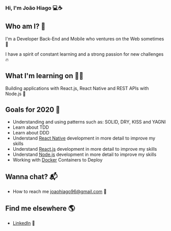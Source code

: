 ### Hi, I'm João Hiago 💻☕
 
## Who am I? 🎤
I'm a Developer Back-End and Mobile who ventures on the Web sometimes 🚀

I have a spirit of constant learning and a strong passion for new challenges 🔥

## What I'm learning on 👨‍💻

Building applications with React.js, React Native and REST APIs with Node.js 📱

## Goals for 2020 🔭

<!--ts-->
  * Understanding and using patterns such as: SOLID, DRY, KISS and YAGNI
  * Learn about TDD
  * Learn about DDD
  * Understand [React Native](https://reactnative.dev/) development in more detail to improve my skills
  * Understand [React.js](https://reactjs.org/) development in more detail to improve my skills
  * Understand [Node.js](https://nodejs.org/en/) development in more detail to improve my skills
  * Working with [Docker](https://www.docker.com/) Containers to Deploy
<!--te-->

## Wanna chat? 📬

<!--ts-->
  * How to reach me joaohiago96@gmail.com 📧
<!--te-->

## Find me elsewhere 🌎

<!--ts-->
  * [LinkedIn](https://www.linkedin.com/in/joaohiago/) 💼
<!--te-->
